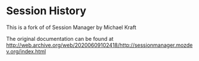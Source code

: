 # Session History

This is a fork of of Session Manager by Michael Kraft

The original documentation can be found at  http://web.archive.org/web/20200609102418/http://sessionmanager.mozdev.org/index.html
